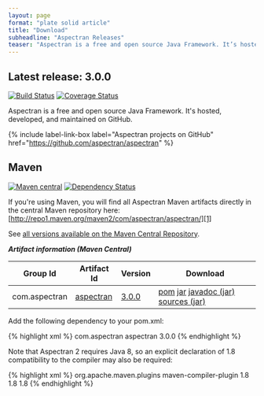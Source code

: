 ```yaml
---
layout: page
format: "plate solid article"
title: "Download"
subheadline: "Aspectran Releases"
teaser: "Aspectran is a free and open source Java Framework. It’s hosted, developed, and maintained on GitHub."
---
```


## Latest release: 3.0.0

[![Build Status](https://travis-ci.org/aspectran/aspectran.svg)](https://travis-ci.org/aspectran/aspectran)
[![Coverage Status](https://coveralls.io/repos/aspectran/aspectran/badge.svg?branch=master&service=github)](https://coveralls.io/github/aspectran/aspectran?branch=master)

Aspectran is a free and open source Java Framework. It's hosted, developed, and maintained on GitHub.

{% include label-link-box label="Aspectran projects on GitHub" href="https://github.com/aspectran/aspectran" %}

## Maven

[![Maven central](https://maven-badges.herokuapp.com/maven-central/com.aspectran/aspectran/badge.svg)](https://maven-badges.herokuapp.com/maven-central/com.aspectran/aspectran)
[![Dependency Status](https://www.versioneye.com/user/projects/56eec08e35630e0029dafca6/badge.svg?style=flat)](https://www.versioneye.com/user/projects/56eec08e35630e0029dafca6)

If you're using Maven, you will find all Aspectran Maven artifacts directly in the central Maven repository here: [http://repo1.maven.org/maven2/com/aspectran/aspectran/][1]

See [all versions available on the Maven Central Repository][2].

***Artifact information (Maven Central)***

| Group Id | Artifact Id | Version | Download |
|----------|-------------|---------|----------|
| com.aspectran | [aspectran][3] | [3.0.0][4] | [pom][5] [jar][6] [javadoc (jar)][7] [sources (jar)][8] |

Add the following dependency to your pom.xml:

{% highlight xml %}
<dependency>
  <groupId>com.aspectran</groupId>
  <artifactId>aspectran</artifactId>
  <version>3.0.0</version>
</dependency>
{% endhighlight %}

Note that Aspectran 2 requires Java 8, so an explicit declaration of 1.8 compatibility to the compiler may also be required:

{% highlight xml %}
<build>
  <plugins>
    <plugin>
      <groupId>org.apache.maven.plugins</groupId>
      <artifactId>maven-compiler-plugin</artifactId>
      <configuration>
        <compilerVersion>1.8</compilerVersion>
        <source>1.8</source>
        <target>1.8</target>
      </configuration>
    </plugin>
  </plugins>
</build>
{% endhighlight %}


[1]: http://repo1.maven.org/maven2/com/aspectran/aspectran/
[2]: http://search.maven.org/#search%7Cga%7C1%7Cg%3A%22com.aspectran%22
[3]: http://search.maven.org/#search|ga|1|a%3A%22aspectran%22
[4]: http://search.maven.org/#artifactdetails|com.aspectran|aspectran|3.0.0|jar
[5]: http://search.maven.org/remotecontent?filepath=com/aspectran/aspectran/3.0.0/aspectran-3.0.0.pom
[6]: http://search.maven.org/remotecontent?filepath=com/aspectran/aspectran/3.0.0/aspectran-3.0.0.jar
[7]: http://search.maven.org/remotecontent?filepath=com/aspectran/aspectran/3.0.0/aspectran-3.0.0-javadoc.jar
[8]: http://search.maven.org/remotecontent?filepath=com/aspectran/aspectran/3.0.0/aspectran-3.0.0-sources.jar

